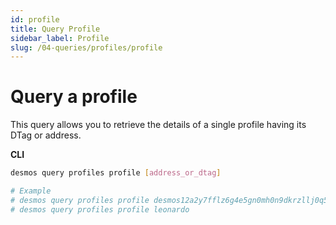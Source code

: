 ```yaml
---
id: profile
title: Query Profile
sidebar_label: Profile
slug: /04-queries/profiles/profile
---
```


# Query a profile
This query allows you to retrieve the details of a single profile having its DTag or address. 

**CLI**
 ```bash
desmos query profiles profile [address_or_dtag]

# Example
# desmos query profiles profile desmos12a2y7fflz6g4e5gn0mh0n9dkrzllj0q5vx7c6t
# desmos query profiles profile leonardo
```